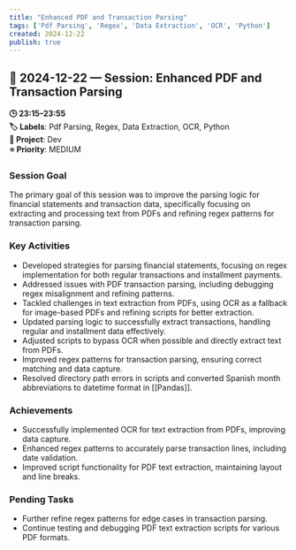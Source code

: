 ```yaml
---
title: "Enhanced PDF and Transaction Parsing"
tags: ['Pdf Parsing', 'Regex', 'Data Extraction', 'OCR', 'Python']
created: 2024-12-22
publish: true
---
```


## 📅 2024-12-22 — Session: Enhanced PDF and Transaction Parsing

**🕒 23:15–23:55**  
**🏷️ Labels**: Pdf Parsing, Regex, Data Extraction, OCR, Python  
**📂 Project**: Dev  
**⭐ Priority**: MEDIUM  


### Session Goal
The primary goal of this session was to improve the parsing logic for financial statements and transaction data, specifically focusing on extracting and processing text from PDFs and refining regex patterns for transaction parsing.

### Key Activities
- Developed strategies for parsing financial statements, focusing on regex implementation for both regular transactions and installment payments.
- Addressed issues with PDF transaction parsing, including debugging regex misalignment and refining patterns.
- Tackled challenges in text extraction from PDFs, using OCR as a fallback for image-based PDFs and refining scripts for better extraction.
- Updated parsing logic to successfully extract transactions, handling regular and installment data effectively.
- Adjusted scripts to bypass OCR when possible and directly extract text from PDFs.
- Improved regex patterns for transaction parsing, ensuring correct matching and data capture.
- Resolved directory path errors in scripts and converted Spanish month abbreviations to datetime format in [[Pandas]].

### Achievements
- Successfully implemented OCR for text extraction from PDFs, improving data capture.
- Enhanced regex patterns to accurately parse transaction lines, including date validation.
- Improved script functionality for PDF text extraction, maintaining layout and line breaks.

### Pending Tasks
- Further refine regex patterns for edge cases in transaction parsing.
- Continue testing and debugging PDF text extraction scripts for various PDF formats.
